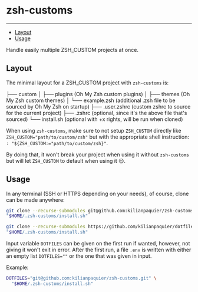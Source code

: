 # zsh-customs <!-- omit in toc -->

---

- [Layout](#layout)
- [Usage](#usage)

Handle easily multiple ZSH_CUSTOM projects at once.

## Layout

The minimal layout for a ZSH_CUSTOM project with `zsh-customs` is:

├── custom
│   ├── plugins (Oh My Zsh custom plugins)
│   ├── themes (Oh My Zsh custom themes)
│   └── example.zsh (additional .zsh file to be sourced by Oh My Zsh on startup)
├── .user.zshrc (custom zshrc to source for the current project)
├── .zshrc (optional, since it's the above file that's sourced)
└── install.sh (optional with +x rights, will be run when cloned)

When using `zsh-customs`, make sure to not setup `ZSH_CUSTOM` directly like `ZSH_CUSTOM="path/to/custom/zsh"` 
but with the appropriate shell instruction: `: "${ZSH_CUSTOM:="path/to/custom/zsh}"`.

By doing that, it won't break your project when using it without `zsh-customs` but will let `ZSH_CUSTOM` to default when using it 😉.

## Usage

In any terminal (SSH or HTTPS depending on your needs), of course, clone can be made anywhere:

```sh
git clone --recurse-submodules git@github.com:kilianpaquier/zsh-customs.git "$HOME/.zsh-customs"
"$HOME/.zsh-customs/install.sh"
```

```sh
git clone --recurse-submodules https://github.com/kilianpaquier/dotfiles.git "$HOME/.zsh-customs"
"$HOME/.zsh-customs/install.sh"
```

Input variable `DOTFILES` can be given on the first run if wanted, however, not giving it won't exit in error.
After the first run, a file `.env` is written with either an empty list `DOTFILES=""` or the one that was given in input.

Example:

```sh
DOTFILES="git@github.com:kilianpaquier/zsh-customs.git" \
  "$HOME/.zsh-customs/install.sh"
```